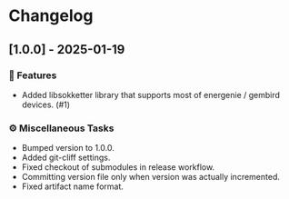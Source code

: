 # Changelog

## [1.0.0] - 2025-01-19

### 🚀 Features

- Added libsokketter library that supports most of energenie / gembird devices. (#1)

### ⚙️ Miscellaneous Tasks

- Bumped version to 1.0.0.
- Added git-cliff settings.
- Fixed checkout of submodules in release workflow.
- Committing version file only when version was actually incremented.
- Fixed artifact name format.

<!-- generated by git-cliff -->
